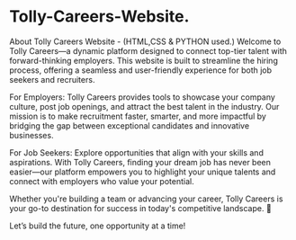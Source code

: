 # Tolly-Careers-Website.

About Tolly Careers Website - (HTML,CSS & PYTHON used.)
Welcome to Tolly Careers—a dynamic platform designed to connect top-tier talent with forward-thinking employers. This website is built to streamline the hiring process, offering a seamless and user-friendly experience for both job seekers and recruiters.

For Employers:
Tolly Careers provides tools to showcase your company culture, post job openings, and attract the best talent in the industry. Our mission is to make recruitment faster, smarter, and more impactful by bridging the gap between exceptional candidates and innovative businesses.

For Job Seekers:
Explore opportunities that align with your skills and aspirations. With Tolly Careers, finding your dream job has never been easier—our platform empowers you to highlight your unique talents and connect with employers who value your potential.

Whether you're building a team or advancing your career, Tolly Careers is your go-to destination for success in today's competitive landscape. 🚀

Let’s build the future, one opportunity at a time!
